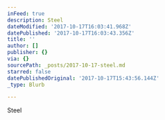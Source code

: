```yaml
---
inFeed: true
description: Steel
dateModified: '2017-10-17T16:03:41.968Z'
datePublished: '2017-10-17T16:03:43.356Z'
title: ''
author: []
publisher: {}
via: {}
sourcePath: _posts/2017-10-17-steel.md
starred: false
datePublishedOriginal: '2017-10-17T15:43:56.144Z'
_type: Blurb

---
```

Steel